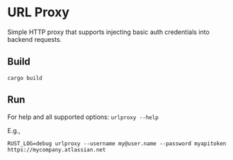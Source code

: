 # URL Proxy

Simple HTTP proxy that supports injecting basic auth credentials into backend requests.

## Build

`cargo build`

## Run

For help and all supported options: `urlproxy --help`

E.g.,

`RUST_LOG=debug urlproxy --username my@user.name --password myapitoken https://mycompany.atlassian.net`
